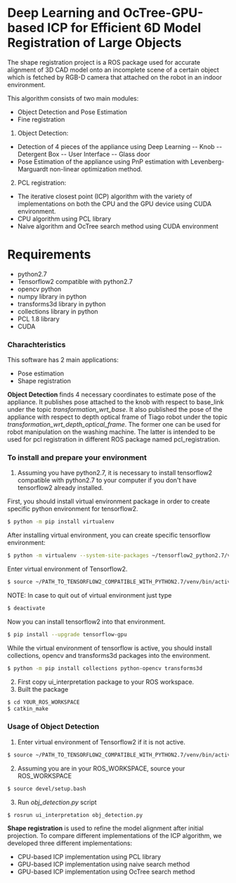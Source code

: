 # Deep Learning and OcTree-GPU-based ICP for Efficient 6D Model Registration of Large Objects

The shape registration project is a ROS package used for accurate alignment of 3D CAD model onto an incomplete scene of a certain object which is fetched by RGB-D camera that attached on the robot in an indoor environment.

This algorithm consists of two main modules:
- Object Detection and Pose Estimation 
- Fine registration 

1) Object Detection:
 - Detection of 4 pieces of the appliance using Deep Learning
 -- Knob 
-- Detergent Box 
-- User Interface 
-- Glass door
- Pose Estimation of the appliance using PnP estimation with Levenberg-Marguardt non-linear optimization method.

2) PCL registration:
- The iterative closest point (ICP) algorithm with the variety of implementations on both the CPU and the GPU device using CUDA environment.
- CPU algorithm  using PCL library
- Naive algorithm and OcTree search method using CUDA environment 
 
# Requirements
  - python2.7
  - Tensorflow2 compatible with python2.7
  - opencv python 
  - numpy library in python 
  - transforms3d library in python
  - collections library in python 
  - PCL 1.8 library
  - CUDA

### Charachteristics
This software has 2 main applications:
- Pose estimation
- Shape registration

**Object Detection** finds 4 necessary coordinates to estimate pose of the appliance. 
It publishes pose attached to the knob with respect to base_link  under the topic *transformation_wrt_base*.
It also published the pose of the appliance with respect to depth optical frame of Tiago robot under the topic *transformation_wrt_depth_optical_frame*.
The former one can be used for robot manipulation on the washing machine. The latter is intended to be used for pcl registration in different ROS package named pcl_registration.
### To install and prepare your environment
1) Assuming you have python2.7, it is necessary to install tensorflow2 compatible with python2.7 to your computer if you don't have tensorflow2 already installed.

First, you should install virtual environment package in order to create specific python environment for tensorflow2.
```sh
$ python -m pip install virtualenv
```
After installing virtual environment, you can create specific tensorflow environment:
```sh
$ python -m virtualenv --system-site-packages ~/tensorflow2_python2.7/venv
```
Enter virtual environment of Tensorflow2.
```sh
$ source ~/PATH_TO_TENSORFLOW2_COMPATIBLE_WITH_PYTHON2.7/venv/bin/activate
```
NOTE: In case to quit out of virtual environment just type 
```sh
$ deactivate
```
Now you can install tensorflow2 into that environment.
```sh
$ pip install --upgrade tensorflow-gpu
```
While the virtual environment of tensorflow is active, you should install collections, opencv and transforms3d packages into the environment. 
```sh
$ python -m pip install collections python-opencv transforms3d
```
2) First copy ui_interpretation package to your ROS workspace.
3) Built the package 
```sh
$ cd YOUR_ROS_WORKSPACE
$ catkin_make
```


### Usage of Object Detection
1) Enter virtual environment of Tensorflow2 if it is not active.
```sh
$ source ~/PATH_TO_TENSORFLOW2_COMPATIBLE_WITH_PYTHON2.7/venv/bin/activate
```

2) Assuming you are in your ROS_WORKSPACE, source your ROS_WORKSPACE
```sh
$ source devel/setup.bash
```
3) Run *obj_detection.py* script
```sh
$ rosrun ui_interpretation obj_detection.py
```

**Shape registration** is used to refine the model alignment after initial projection. To compare different implementations of the ICP algorithm, we developed three different implementations:
- CPU-based ICP  implementation using PCL library 
- GPU-based ICP implementation using naive search method
- GPU-based ICP implementation using OcTree search method
